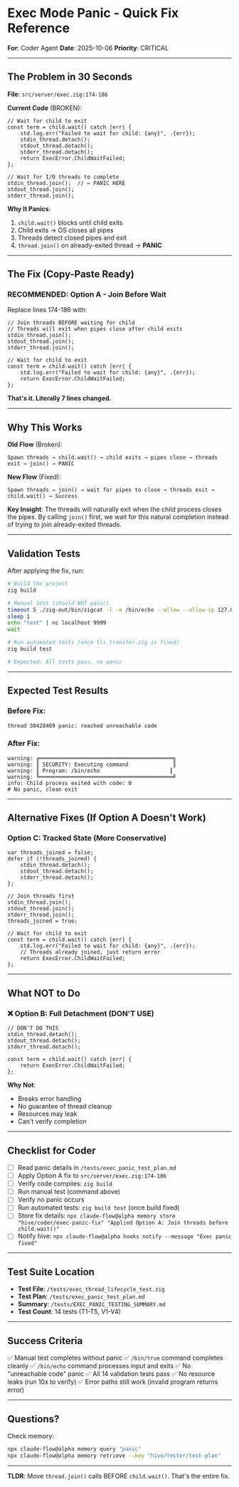 # Exec Mode Panic - Quick Fix Reference

**For**: Coder Agent
**Date**: 2025-10-06
**Priority**: CRITICAL

---

## The Problem in 30 Seconds

**File**: `src/server/exec.zig:174-186`

**Current Code** (BROKEN):
```zig
// Wait for child to exit
const term = child.wait() catch |err| {
    std.log.err("Failed to wait for child: {any}", .{err});
    stdin_thread.detach();
    stdout_thread.detach();
    stderr_thread.detach();
    return ExecError.ChildWaitFailed;
};

// Wait for I/O threads to complete
stdin_thread.join();  // ← PANIC HERE
stdout_thread.join();
stderr_thread.join();
```

**Why It Panics**:
1. `child.wait()` blocks until child exits
2. Child exits → OS closes all pipes
3. Threads detect closed pipes and exit
4. `thread.join()` on already-exited thread → **PANIC**

---

## The Fix (Copy-Paste Ready)

### RECOMMENDED: Option A - Join Before Wait

Replace lines 174-186 with:

```zig
// Join threads BEFORE waiting for child
// Threads will exit when pipes close after child exits
stdin_thread.join();
stdout_thread.join();
stderr_thread.join();

// Wait for child to exit
const term = child.wait() catch |err| {
    std.log.err("Failed to wait for child: {any}", .{err});
    return ExecError.ChildWaitFailed;
};
```

**That's it. Literally 7 lines changed.**

---

## Why This Works

**Old Flow** (Broken):
```
Spawn threads → child.wait() → child exits → pipes close → threads exit → join() → PANIC
```

**New Flow** (Fixed):
```
Spawn threads → join() → wait for pipes to close → threads exit → child.wait() → Success
```

**Key Insight**: The threads will naturally exit when the child process closes the pipes. By calling `join()` first, we wait for this natural completion instead of trying to join already-exited threads.

---

## Validation Tests

After applying the fix, run:

```bash
# Build the project
zig build

# Manual test (should NOT panic)
timeout 5 ./zig-out/bin/zigcat -l -e /bin/echo --allow --allow-ip 127.0.0.1 9999 &
sleep 1
echo "test" | nc localhost 9999
wait

# Run automated tests (once tls_transfer.zig is fixed)
zig build test

# Expected: All tests pass, no panic
```

---

## Expected Test Results

### Before Fix:
```
thread 30428409 panic: reached unreachable code
```

### After Fix:
```
warning: ╔══════════════════════════════════════════╗
warning: ║ SECURITY: Executing command              ║
warning: ║ Program: /bin/echo                      ║
warning: ╚══════════════════════════════════════════╝
info: Child process exited with code: 0
# No panic, clean exit
```

---

## Alternative Fixes (If Option A Doesn't Work)

### Option C: Tracked State (More Conservative)

```zig
var threads_joined = false;
defer if (!threads_joined) {
    stdin_thread.detach();
    stdout_thread.detach();
    stderr_thread.detach();
};

// Join threads first
stdin_thread.join();
stdout_thread.join();
stderr_thread.join();
threads_joined = true;

// Wait for child to exit
const term = child.wait() catch |err| {
    std.log.err("Failed to wait for child: {any}", .{err});
    // Threads already joined, just return error
    return ExecError.ChildWaitFailed;
};
```

---

## What NOT to Do

### ❌ Option B: Full Detachment (DON'T USE)

```zig
// DON'T DO THIS
stdin_thread.detach();
stdout_thread.detach();
stderr_thread.detach();

const term = child.wait() catch |err| {
    return ExecError.ChildWaitFailed;
};
```

**Why Not**:
- Breaks error handling
- No guarantee of thread cleanup
- Resources may leak
- Can't verify completion

---

## Checklist for Coder

- [ ] Read panic details in `/tests/exec_panic_test_plan.md`
- [ ] Apply Option A fix to `src/server/exec.zig:174-186`
- [ ] Verify code compiles: `zig build`
- [ ] Run manual test (command above)
- [ ] Verify no panic occurs
- [ ] Run automated tests: `zig build test` (once build fixed)
- [ ] Store fix details: `npx claude-flow@alpha memory store "hive/coder/exec-panic-fix" "Applied Option A: Join threads before child.wait()"`
- [ ] Notify hive: `npx claude-flow@alpha hooks notify --message "Exec panic fixed"`

---

## Test Suite Location

- **Test File**: `/tests/exec_thread_lifecycle_test.zig`
- **Test Plan**: `/tests/exec_panic_test_plan.md`
- **Summary**: `/tests/EXEC_PANIC_TESTING_SUMMARY.md`
- **Test Count**: 14 tests (T1-T5, V1-V4)

---

## Success Criteria

✅ Manual test completes without panic
✅ `/bin/true` command completes cleanly
✅ `/bin/echo` command processes input and exits
✅ No "unreachable code" panic
✅ All 14 validation tests pass
✅ No resource leaks (run 10x to verify)
✅ Error paths still work (invalid program returns error)

---

## Questions?

Check memory:
```bash
npx claude-flow@alpha memory query "panic"
npx claude-flow@alpha memory retrieve --key "hive/tester/test-plan"
```

---

**TLDR**: Move `thread.join()` calls BEFORE `child.wait()`. That's the entire fix.
